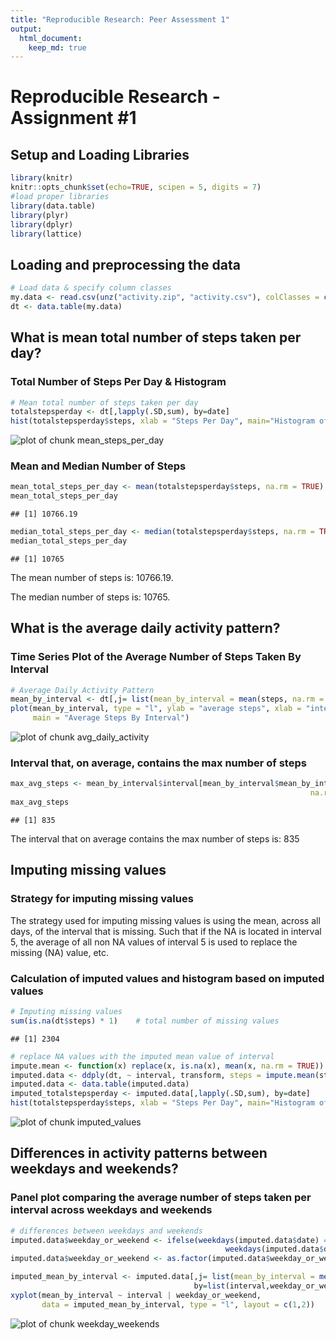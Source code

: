 ```yaml
---
title: "Reproducible Research: Peer Assessment 1"
output: 
  html_document:
    keep_md: true
---
```


Reproducible Research - Assignment #1
=========================================================

## Setup and Loading Libraries


```r
library(knitr)
knitr::opts_chunk$set(echo=TRUE, scipen = 5, digits = 7)
#load proper libraries
library(data.table)
library(plyr)
library(dplyr)
library(lattice)
```

## Loading and preprocessing the data

```r
# Load data & specify column classes
my.data <- read.csv(unz("activity.zip", "activity.csv"), colClasses = c("numeric", "Date", "numeric"))
dt <- data.table(my.data)
```

## What is mean total number of steps taken per day?
### Total Number of Steps Per Day & Histogram

```r
# Mean total number of steps taken per day
totalstepsperday <- dt[,lapply(.SD,sum), by=date]
hist(totalstepsperday$steps, xlab = "Steps Per Day", main="Histogram of Steps Per Day")
```

![plot of chunk mean_steps_per_day](figure/mean_steps_per_day-1.png) 

### Mean and Median Number of Steps

```r
mean_total_steps_per_day <- mean(totalstepsperday$steps, na.rm = TRUE)
mean_total_steps_per_day
```

```
## [1] 10766.19
```

```r
median_total_steps_per_day <- median(totalstepsperday$steps, na.rm = TRUE)
median_total_steps_per_day
```

```
## [1] 10765
```
The mean number of steps is: 10766.19.

The median number of steps is: 10765.

## What is the average daily activity pattern?
### Time Series Plot of the Average Number of Steps Taken By Interval

```r
# Average Daily Activity Pattern
mean_by_interval <- dt[,j= list(mean_by_interval = mean(steps, na.rm = TRUE)), by=interval]
plot(mean_by_interval, type = "l", ylab = "average steps", xlab = "interval", 
     main = "Average Steps By Interval")
```

![plot of chunk avg_daily_activity](figure/avg_daily_activity-1.png) 

### Interval that, on average, contains the max number of steps

```r
max_avg_steps <- mean_by_interval$interval[mean_by_interval$mean_by_interval == max(mean_by_interval$mean_by_interval, 
                                                                   na.rm = TRUE)]
max_avg_steps
```

```
## [1] 835
```
The interval that on average contains the max number of steps is: 835

## Imputing missing values
### Strategy for imputing missing values
The strategy used for imputing missing values is using the mean, across all days, of the interval that is missing.  Such that if the NA is located in interval 5, the average of all non NA values of interval 5 is used to replace the missing (NA) value, etc.

### Calculation of imputed values and histogram based on imputed values

```r
# Imputing missing values
sum(is.na(dt$steps) * 1)    # total number of missing values
```

```
## [1] 2304
```

```r
# replace NA values with the imputed mean value of interval
impute.mean <- function(x) replace(x, is.na(x), mean(x, na.rm = TRUE))
imputed.data <- ddply(dt, ~ interval, transform, steps = impute.mean(steps))
imputed.data <- data.table(imputed.data)
imputed_totalstepsperday <- imputed.data[,lapply(.SD,sum), by=date]
hist(totalstepsperday$steps, xlab = "Steps Per Day", main="Histogram of Steps Per Day (w Imputed Values)")
```

![plot of chunk imputed_values](figure/imputed_values-1.png) 

## Differences in activity patterns between weekdays and weekends?
### Panel plot comparing the average number of steps taken per interval across weekdays and weekends


```r
# differences between weekdays and weekends
imputed.data$weekday_or_weekend <- ifelse(weekdays(imputed.data$date) == "Saturday" | 
                                                weekdays(imputed.data$date) == "Sunday", "weekend", "weekday")
imputed.data$weekday_or_weekend <- as.factor(imputed.data$weekday_or_weekend)

imputed_mean_by_interval <- imputed.data[,j= list(mean_by_interval = mean(steps, na.rm = TRUE)), 
                                         by=list(interval,weekday_or_weekend)]
xyplot(mean_by_interval ~ interval | weekday_or_weekend, 
       data = imputed_mean_by_interval, type = "l", layout = c(1,2))
```

![plot of chunk weekday_weekends](figure/weekday_weekends-1.png) 
